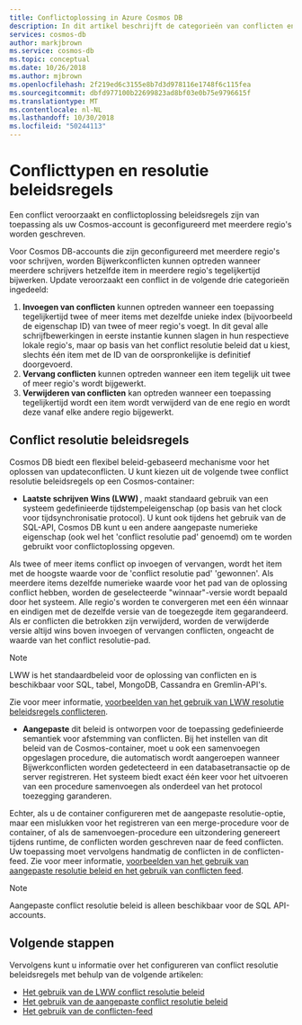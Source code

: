 ```yaml
---
title: Conflictoplossing in Azure Cosmos DB
description: In dit artikel beschrijft de categorieën van conflicten en het conflict resolutie beleidsregels in Azure Cosmos DB.
services: cosmos-db
author: markjbrown
ms.service: cosmos-db
ms.topic: conceptual
ms.date: 10/26/2018
ms.author: mjbrown
ms.openlocfilehash: 2f219ed6c3155e8b7d3d978116e1748f6c115fea
ms.sourcegitcommit: dbfd977100b22699823ad8bf03e0b75e9796615f
ms.translationtype: MT
ms.contentlocale: nl-NL
ms.lasthandoff: 10/30/2018
ms.locfileid: "50244113"
---
```

# <a name="conflict-types-and-resolution-policies"></a>Conflicttypen en resolutie beleidsregels

Een conflict veroorzaakt en conflictoplossing beleidsregels zijn van toepassing als uw Cosmos-account is geconfigureerd met meerdere regio's worden geschreven.

Voor Cosmos DB-accounts die zijn geconfigureerd met meerdere regio's voor schrijven, worden Bijwerkconflicten kunnen optreden wanneer meerdere schrijvers hetzelfde item in meerdere regio's tegelijkertijd bijwerken. Update veroorzaakt een conflict in de volgende drie categorieën ingedeeld:

1. **Invoegen van conflicten** kunnen optreden wanneer een toepassing tegelijkertijd twee of meer items met dezelfde unieke index (bijvoorbeeld de eigenschap ID) van twee of meer regio's voegt. In dit geval alle schrijfbewerkingen in eerste instantie kunnen slagen in hun respectieve lokale regio's, maar op basis van het conflict resolutie beleid dat u kiest, slechts één item met de ID van de oorspronkelijke is definitief doorgevoerd.
2. **Vervang conflicten** kunnen optreden wanneer een item tegelijk uit twee of meer regio's wordt bijgewerkt.
3. **Verwijderen van conflicten** kan optreden wanneer een toepassing tegelijkertijd wordt een item wordt verwijderd van de ene regio en wordt deze vanaf elke andere regio bijgewerkt.

## <a name="conflict-resolution-policies"></a>Conflict resolutie beleidsregels

Cosmos DB biedt een flexibel beleid-gebaseerd mechanisme voor het oplossen van updateconflicten. U kunt kiezen uit de volgende twee conflict resolutie beleidsregels op een Cosmos-container:

- **Laatste schrijven Wins (LWW)** , maakt standaard gebruik van een systeem gedefinieerde tijdstempeleigenschap (op basis van het clock voor tijdsynchronisatie protocol). U kunt ook tijdens het gebruik van de SQL-API, Cosmos DB kunt u een andere aangepaste numerieke eigenschap (ook wel het 'conflict resolutie pad' genoemd) om te worden gebruikt voor conflictoplossing opgeven.  

Als twee of meer items conflict op invoegen of vervangen, wordt het item met de hoogste waarde voor de 'conflict resolutie pad' 'gewonnen'. Als meerdere items dezelfde numerieke waarde voor het pad van de oplossing conflict hebben, worden de geselecteerde "winnaar"-versie wordt bepaald door het systeem. Alle regio's worden te convergeren met een één winnaar en eindigen met de dezelfde versie van de toegezegde item gegarandeerd. Als er conflicten die betrokken zijn verwijderd, worden de verwijderde versie altijd wins boven invoegen of vervangen conflicten, ongeacht de waarde van het conflict resolutie-pad.

> [!NOTE]
> LWW is het standaardbeleid voor de oplossing van conflicten en is beschikbaar voor SQL, tabel, MongoDB, Cassandra en Gremlin-API's.

Zie voor meer informatie, [voorbeelden van het gebruik van LWW resolutie beleidsregels conflicteren](how-to-manage-conflicts.md#create-a-last-writer-wins-conflict-resolution-policy).

- **Aangepaste** dit beleid is ontworpen voor de toepassing gedefinieerde semantiek voor afstemming van conflicten. Bij het instellen van dit beleid van de Cosmos-container, moet u ook een samenvoegen opgeslagen procedure, die automatisch wordt aangeroepen wanneer Bijwerkconflicten worden gedetecteerd in een databasetransactie op de server registreren. Het systeem biedt exact één keer voor het uitvoeren van een procedure samenvoegen als onderdeel van het protocol toezegging garanderen.  

Echter, als u de container configureren met de aangepaste resolutie-optie, maar een mislukken voor het registreren van een merge-procedure voor de container, of als de samenvoegen-procedure een uitzondering genereert tijdens runtime, de conflicten worden geschreven naar de feed conflicten. Uw toepassing moet vervolgens handmatig de conflicten in de conflicten-feed. Zie voor meer informatie, [voorbeelden van het gebruik van aangepaste resolutie beleid en het gebruik van conflicten feed](how-to-manage-conflicts.md#create-a-last-writer-wins-conflict-resolution-policy).

> [!NOTE]
> Aangepaste conflict resolutie beleid is alleen beschikbaar voor de SQL API-accounts.

## <a name="next-steps"></a>Volgende stappen

Vervolgens kunt u informatie over het configureren van conflict resolutie beleidsregels met behulp van de volgende artikelen:

* [Het gebruik van de LWW conflict resolutie beleid](how-to-manage-conflicts.md#create-a-last-writer-wins-conflict-resolution-policy)
* [Het gebruik van de aangepaste conflict resolutie beleid](how-to-manage-conflicts.md#create-a-last-writer-wins-conflict-resolution-policy)
* [Het gebruik van de conflicten-feed](how-to-manage-conflicts.md#read-from-conflict-feed)
